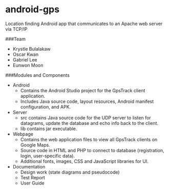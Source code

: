 # android-gps
Location finding Android app that communicates to an Apache web server via TCP/IP

###Team 
- Krystle Bulalakaw
- Oscar Kwan
- Gabriel Lee
- Eunwon Moon

###Modules and Components
- Android
  - Contains the Android Studio project for the GpsTrack client application.
  - Includes Java source code, layout resources, Android manifest configuration, and APK. 
- Server
  - src contains Java source code for the UDP server to listen for datagrams, update the database and echo info back to the client.
  - lib contains jar executable.
- Webpage
  - Contains the web application files to view all GpsTrack clients on Google Maps.
  - Source code in HTML and PHP to connect to database (registration, login, user-specific data).
  - Additional fonts, images, CSS and JavaScript libraries for UI.
- Documentation
  - Design work (state diagrams and pseudocode)
  - Test Report
  - User Guide
